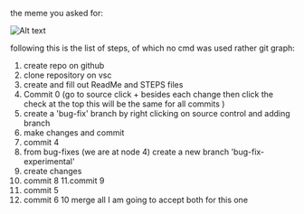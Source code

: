 the meme you asked for:

![Alt text](we-all-gonna-have-some-fun-v0-e4y7axjgrc1c1.webp)

following this is the list of steps, of which no cmd was used rather git graph:
1. create repo on github
2. clone repository on vsc
3. create and fill out ReadMe and STEPS files
4. Commit 0 (go to source click + besides each change then click the check at the top this will be the same for all commits )
5. create a 'bug-fix' branch by right clicking on source control and adding branch 
6. make changes and commit 
7. commit 4 
8. from bug-fixes (we are at node 4) create a new branch 'bug-fix-experimental'
9. create changes
10. commit 8
11.commit 9
8. commit 5
9. commit 6
10 merge all I am going to accept both for this one